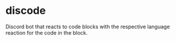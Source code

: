 # discode
Discord bot that reacts to code blocks with the respective language reaction for the code in the block.
